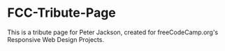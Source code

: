 # FCC-Tribute-Page
This is a tribute page for Peter Jackson, created for freeCodeCamp.org's Responsive Web Design Projects.
